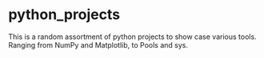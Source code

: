 # python_projects
This is a random assortment of python projects to show case various tools. Ranging from NumPy and Matplotlib, to Pools and sys. 
